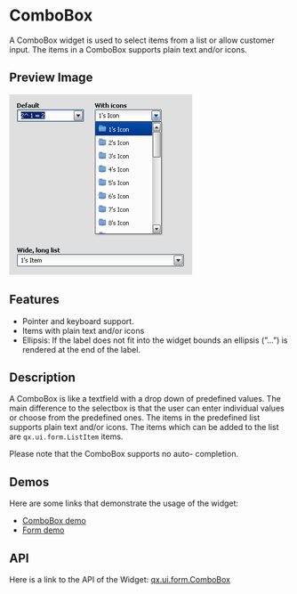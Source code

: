ComboBox
========

A ComboBox widget is used to select items from a list or allow customer input. The items in a ComboBox supports plain text and/or icons.

Preview Image
-------------

![ComboBox](combobox.png)

Features
--------

-   Pointer and keyboard support.
-   Items with plain text and/or icons
-   Ellipsis: If the label does not fit into the widget bounds an ellipsis (”...”) is rendered at the end of the label.

Description
-----------

A ComboBox is like a textfield with a drop down of predefined values. The main difference to the selectbox is that the user can enter individual values or choose from the predefined ones. The items in the predefined list supports plain text and/or icons. The items which can be added to the list are `qx.ui.form.ListItem` items.

Please note that the ComboBox supports no auto- completion.

Demos
-----

Here are some links that demonstrate the usage of the widget:

-   [ComboBox demo](apps://demobrowser/#widget~ComboBox.html)
-   [Form demo](apps://demobrowser/#showcase~Form.html)

API
---

Here is a link to the API of the Widget:
[qx.ui.form.ComboBox](apps://apiviewer/#qx.ui.form.ComboBox)
